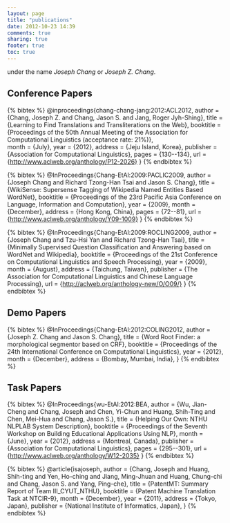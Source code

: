 ```yaml
---
layout: page
title: "publications"
date: 2012-10-23 14:39
comments: true
sharing: true
footer: true
toc: true
---
```


under the name *Joseph Chang* or *Joseph Z. Chang*.

Conference Papers
------------

{% bibtex %}
@inproceedings{chang-chang-jang:2012:ACL2012,
  author    = {Chang, Joseph Z.  and  Chang, Jason S.  and  Jang, Roger Jyh-Shing},
  title     = {Learning to Find Translations and Transliterations on the Web},
  booktitle = {Proceedings of the 50th Annual Meeting of the Association for Computational Linguistics (acceptance rate: 21%)},  
  month     = {July},
  year      = {2012},
  address   = {Jeju Island, Korea},
  publisher = {Association for Computational Linguistics},
  pages     = {130--134},
  url       = {http://www.aclweb.org/anthology/P12-2026}
}
{% endbibtex %}

{% bibtex %}
@InProceedings{Chang-EtAl:2009:PACLIC2009,
  author    = {Joseph Chang and Richard Tzong-Han Tsai and Jason S. Chang},
  title     = {WikiSense: Supersense Tagging of Wikipedia Named Entities Based WordNet},
  booktitle = {Proceedings of the 23rd Pacific Asia Conference on Language, Information and Computation},
  year      = {2009},
  month     = {December},
  address   = {Hong Kong, China},
  pages     = {72--81},
  url       = {http://www.aclweb.org/anthology/Y09-1009}
}
{% endbibtex %}

{% bibtex %}
@InProceedings{Chang-EtAl:2009:ROCLING2009,
  author    = {Joseph Chang and Tzu-Hsi Yan and Richard Tzong-Han Tsai},
  title     = {Minimally Supervised Question Classification and Answering based on WordNet and Wikipedia},
  booktitle = {Proceedings of the 21st Conference on Computational Linguistics and Speech Processing},
  year      = {2009},
  month     = {August},
  address   = {Taichung, Taiwan},
  publisher = {The Association for Computational Linguistics and Chinese Language Processing},
  url       = {http://aclweb.org/anthology-new/O/O09/}
}
{% endbibtex %}

Demo Papers
------------

{% bibtex %}
@InProceedings{Chang-EtAl:2012:COLING2012,
  author    = {Joseph Z. Chang and Jason S. Chang},
  title     = {Word Root Finder: a morphological segmentor based on CRF},
  booktitle = {Proceedings of the 24th International Conference on Computational Linguistics},
  year      = {2012},
  month     = {December},
  address   = {Bombay, Mumbai, India},
}
{% endbibtex %}

Task Papers
------------

{% bibtex %}
@InProceedings{wu-EtAl:2012:BEA,
  author    = {Wu, Jian-Cheng  and  Chang, Joseph  and  Chen, Yi-Chun  and  Huang, Shih-Ting  and  Chen, Mei-Hua  and  Chang, Jason S.},
  title     = {Helping Our Own: NTHU NLPLAB System Description},
  booktitle = {Proceedings of the Seventh Workshop on Building Educational Applications Using NLP},
  month     = {June},
  year      = {2012},
  address   = {Montreal, Canada},
  publisher = {Association for Computational Linguistics},
  pages     = {295--301},
  url       = {http://www.aclweb.org/anthology/W12-2035}
}
{% endbibtex %}

{% bibtex %}
@article{isajoseph,
  author   = {Chang, Joseph and Huang, Shih-ting and Yen, Ho-ching and Jiang, Ming-Jhuan and Huang, Chung-chi and Chang, Jason S. and Yang, Ping-che},
  title     = {PatentMT: Summary Report of Team III_CYUT_NTHU},
  booktitle = {Patent Machine Translation Task at NTCIR-9},
  month     = {December},
  year      = {2011},
  address   = {Tokyo, Japan},
  publisher = {National Institute of Informatics, Japan},
}
{% endbibtex %}
